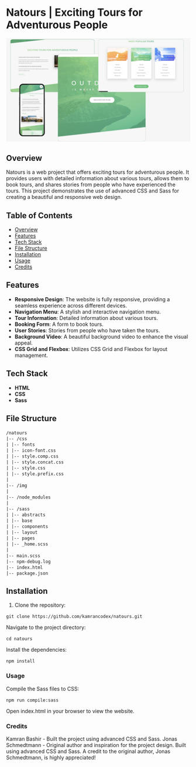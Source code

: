 # Natours | Exciting Tours for Adventurous People

![Natours](img/thumbnail.jpg)

## Overview

Natours is a web project that offers exciting tours for adventurous people. It provides users with detailed information about various tours, allows them to book tours, and shares stories from people who have experienced the tours. This project demonstrates the use of advanced CSS and Sass for creating a beautiful and responsive web design.

## Table of Contents

- [Overview](#overview)
- [Features](#features)
- [Tech Stack](#tech-stack)
- [File Structure](#file-structure)
- [Installation](#installation)
- [Usage](#usage)
- [Credits](#credits)

## Features

- **Responsive Design**: The website is fully responsive, providing a seamless experience across different devices.
- **Navigation Menu**: A stylish and interactive navigation menu.
- **Tour Information**: Detailed information about various tours.
- **Booking Form**: A form to book tours.
- **User Stories**: Stories from people who have taken the tours.
- **Background Video**: A beautiful background video to enhance the visual appeal.
- **CSS Grid and Flexbox**: Utilizes CSS Grid and Flexbox for layout management.

## Tech Stack

- **HTML**
- **CSS**
- **Sass**

## File Structure

```
/natours
|-- /css
| |-- fonts
| |-- icon-font.css
| |-- style.comp.css
| |-- style.concat.css
| |-- style.css
| |-- style.prefix.css
|
|-- /img
|
|-- /node_modules
|
|-- /sass
| |-- abstracts
| |-- base
| |-- components
| |-- layout
| |-- pages
| |-- _home.scss
|
|-- main.scss
|-- npm-debug.log
|-- index.html
|-- package.json
```

## Installation

1. Clone the repository:

```
git clone https://github.com/kamrancodex/natours.git
```

Navigate to the project directory:

```
cd natours
```

Install the dependencies:

```
npm install
```

### Usage

Compile the Sass files to CSS:

```
npm run compile:sass
```

Open index.html in your browser to view the website.

### Credits

Kamran Bashir - Built the project using advanced CSS and Sass.
Jonas Schmedtmann - Original author and inspiration for the project design.
Built using advanced CSS and Sass. A credit to the original author, Jonas Schmedtmann, is highly appreciated!
